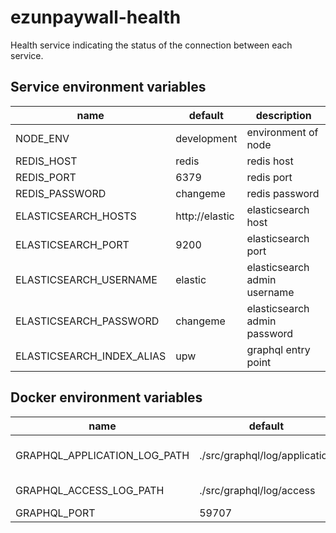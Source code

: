 # ezunpaywall-health

Health service indicating the status of the connection between each service.

## Service environment variables

| name | default | description |
| --- | --- | --- |
| NODE_ENV | development | environment of node |
| REDIS_HOST | redis | redis host |
| REDIS_PORT | 6379 | redis port |
| REDIS_PASSWORD | changeme | redis password |
| ELASTICSEARCH_HOSTS | http://elastic | elasticsearch host |
| ELASTICSEARCH_PORT | 9200 | elasticsearch port |
| ELASTICSEARCH_USERNAME | elastic | elasticsearch admin username |
| ELASTICSEARCH_PASSWORD | changeme | elasticsearch admin password |
| ELASTICSEARCH_INDEX_ALIAS | upw | graphql entry point |

## Docker environment variables

| name | default | description |
| --- | --- | --- |
| GRAPHQL_APPLICATION_LOG_PATH | ./src/graphql/log/application | application output log path |
| GRAPHQL_ACCESS_LOG_PATH | ./src/graphql/log/access | access log output path |
| GRAPHQL_PORT | 59707 | output port |
